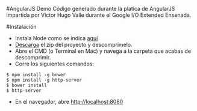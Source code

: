 #AngularJS Demo
Código generado durante la platica de AngularJS impartida por Victor Hugo Valle durante el Google I/O Extended Ensenada.

#Instalación

* Instala Node como se indica <a href="https://www.youtube.com/watch?v=JuAOG41m2sU" target="_blank">aquí</a>
* [Descarga](https://github.com/lkmx/google_io_angularjs/archive/master.zip) el zip del proyecto y descomprímelo.
* Abre el CMD (o Terminal en Mac) y navega a la carpeta que acabas de descomprimir.
* Corre los siguientes comandos:

```
$ npm install -g bower
$ npm install -g http-server
$ bower install
$ http-server
```

* En el navegador, abre <a href="http://localhost:8080" target="_blank">http://localhost:8080</a>

